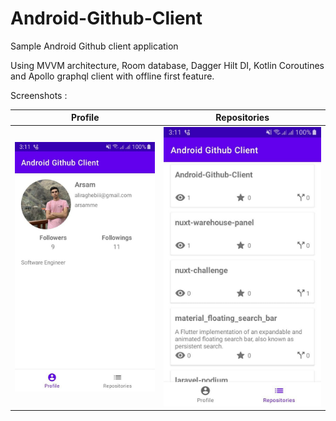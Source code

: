 
# Android-Github-Client

Sample Android Github client application

Using MVVM architecture, Room database, Dagger Hilt DI, Kotlin Coroutines and Apollo graphql client with offline first feature.

Screenshots :

|Profile|Repositories|
|--|--|
|![Profile](https://raw.githubusercontent.com/arsamme/Android-Github-Client/develop/screenshots/profile.jpg)|![Repositories](https://raw.githubusercontent.com/arsamme/Android-Github-Client/develop/screenshots/repos.jpg)   |

